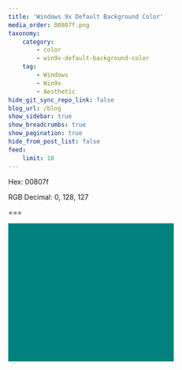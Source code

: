 ```yaml
---
title: 'Windows 9x Default Background Color'
media_order: 00807f.png
taxonomy:
    category:
        - color
        - win9x-default-background-color
    tag:
        - Windows
        - Win9x
        - Aesthetic
hide_git_sync_repo_link: false
blog_url: /blog
show_sidebar: true
show_breadcrumbs: true
show_pagination: true
hide_from_post_list: false
feed:
    limit: 10
---
```


Hex: 00807f

RGB Decimal:	0, 128, 127

===

![](00807f.png)